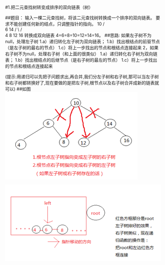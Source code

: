 #1.把二元查找树转变成排序的双向链表（树）

##题目：
输入一棵二元查找树，将该二元查找树转换成一个排序的双向链表。
要求不能创建任何新的结点，只调整指针的指向。
10
/      \
6     14
/    \    /    \
4   8 12 16
转换成双向链表
4=6=8=10=12=14=16。
##思路:
如果左子树不为null，处理左子树
1.a）递归转化左子树为双向链表；
1.b）找出根结点的前驱节点（是左子树的最右的节点）
1.c）将上一步找出的节点和根结点连接起来
2，如果右子树不为null，处理右子树（和上面的很类似）
1.a）递归转化右子树为双向链表；
1.b）找出根结点的后继节点（是右子树的最左的节点）
1.c）将上一步找出的节点和根结点连接起来

(提示:用递归可以先把子问题求出,再合并,我们分左子树和右子树,那可以当左子树和右子树都转换好了,现在要做的是把左子树,根节点以及右子树合并成新的链表就可以)
##如图
![](1.png)

![](2.png)
